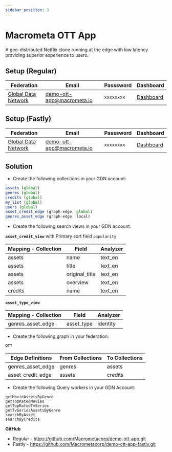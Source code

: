 ```yaml
---
sidebar_position: 3
---
```


# Macrometa OTT App

A geo-distributed Netflix clone running at the edge with low latency providing superior experience to users.


## Setup (Regular)

| **Federation**                                        | **Email**                              | **Passsword** | **Dashboard**|
| ----------------------------------------------------- | -------------------------------------- | ------------- |--------------|
| [Global Data Network](https://gdn.paas.macrometa.io/) | demo-ott-app@macrometa.io | `xxxxxxxx`    | [Dashboard](https://macrometacorp.github.io/demo-ott-app/) |


## Setup (Fastly)

| **Federation**                                        | **Email**                              | **Passsword** | **Dashboard**|
| ----------------------------------------------------- | -------------------------------------- | ------------- |--------------|
| [Global Data Network](https://gdn.paas.macrometa.io/) | demo-ott-app@macrometa.io | `xxxxxxxx`    | [Dashboard]( https://macrometacorp.github.io/demo-ott-app-fastly/) |


## Solution

* Create the following collections in your GDN account:

```js
assets (global)
genres (global)
credits (global)
my_list (global)
users (global)
asset_credit_edge (graph-edge, global)
genres_asset_edge (graph-edge, local)
```

* Create the following search views in your GDN account:

**`asset_credit_view`** with Primary sort field `popularity`

| **Mapping - Collection** | **Field** | **Analyzer** |
| ------------------------ | --------- | ------------- |
| assets | name | text_en |
| assets | title | text_en |
| assets | original_title | text_en |
| assets | overview | text_en |
| credits | name | text_en |

**`asset_type_view`**

| **Mapping - Collection** | **Field** | **Analyzer** |
| ------------------------ | --------- | ------------- |
| genres_asset_edge | asset_type | identity |

* Create the following graph in your federation:

**`OTT`**

| **Edge Definitions** | **From Collections** | **To Collections** |
| ------------------------ | --------- | ------------- |
| genres_asset_edge | genres | assets |
| asset_credit_edge | assets | credits |

* Create the following Query workers in your GDN Account:

```
getMovieAssetsByGenre
getTopRatedMovies
getTopRatedTvSeries
getTvSeriesAssetsByGenre
searchByAsset
searchByCredits
```

**GitHub**

* Regular - https://github.com/Macrometacorp/demo-ott-app.git
* Fastly - https://github.com/Macrometacorp/demo-ott-app-fastly.git
